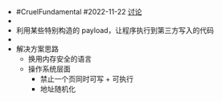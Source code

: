- #CruelFundamental #2022-11-22 [讨论](https://github.com/CYZH1307/CruelFundamental/tree/main/homework/202211/22)
-
- 利用某些特别构造的 payload，让程序执行到第三方写入的代码
-
- 解决方案思路
	- 换用内存安全的语言
	- 操作系统层面
		- 禁止一个页同时可写 + 可执行
		- 地址随机化